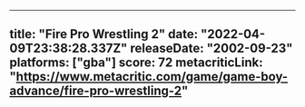 
---
title: "Fire Pro Wrestling 2"
date: "2022-04-09T23:38:28.337Z"
releaseDate: "2002-09-23"
platforms: ["gba"]
score: 72
metacriticLink: "https://www.metacritic.com/game/game-boy-advance/fire-pro-wrestling-2"
---
